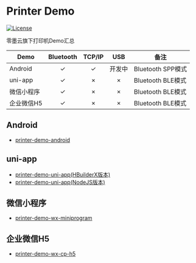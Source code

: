 # Printer Demo
[![License](https://img.shields.io/badge/license-MIT-4EB1BA.svg)](https://www.opensource.org/licenses/mit-license.php)

零墨云旗下打印机Demo汇总

| Demo    | Bluetooth | TCP/IP | USB | 备注              |
|---------|:---------:|:------:|:---:|-----------------|
| Android |     ✓     |   ✓    | 开发中 | Bluetooth SPP模式 |
| uni-app |     ✓     |   ×    |  ×  | Bluetooth BLE模式 |
| 微信小程序   |     ✓     |   ×    |  ×  | Bluetooth BLE模式 |
| 企业微信H5  |     ✓     |   ×    |  ×  | Bluetooth BLE模式 |


## Android

- [printer-demo-android][android]


## uni-app

- [printer-demo-uni-app(HBuilderX版本)][uni-app]
- [printer-demo-uni-app(NodeJS版本)][uni-app-nodejs]


## 微信小程序

- [printer-demo-wx-miniprogram][wx-miniprogram]


## 企业微信H5

- [printer-demo-wx-cp-h5][wx-cp-h5]


[android]: https://github.com/lingmoyun/printer-demo-android
[uni-app]: https://github.com/lingmoyun/printer-demo-uni-app
[uni-app-nodejs]: https://github.com/lingmoyun/printer-demo-uni-app/tree/nodejs
[wx-miniprogram]: https://github.com/lingmoyun/printer-demo-wx-miniprogram
[wx-cp-h5]: https://github.com/lingmoyun/printer-demo-wx-cp-h5
